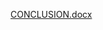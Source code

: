 [CONCLUSION.docx](https://github.com/ayush-chakraborty13/CONSUMER-CREDIT-WORTHINESS-ANALYSIS/files/11666659/CONCLUSION.docx)
